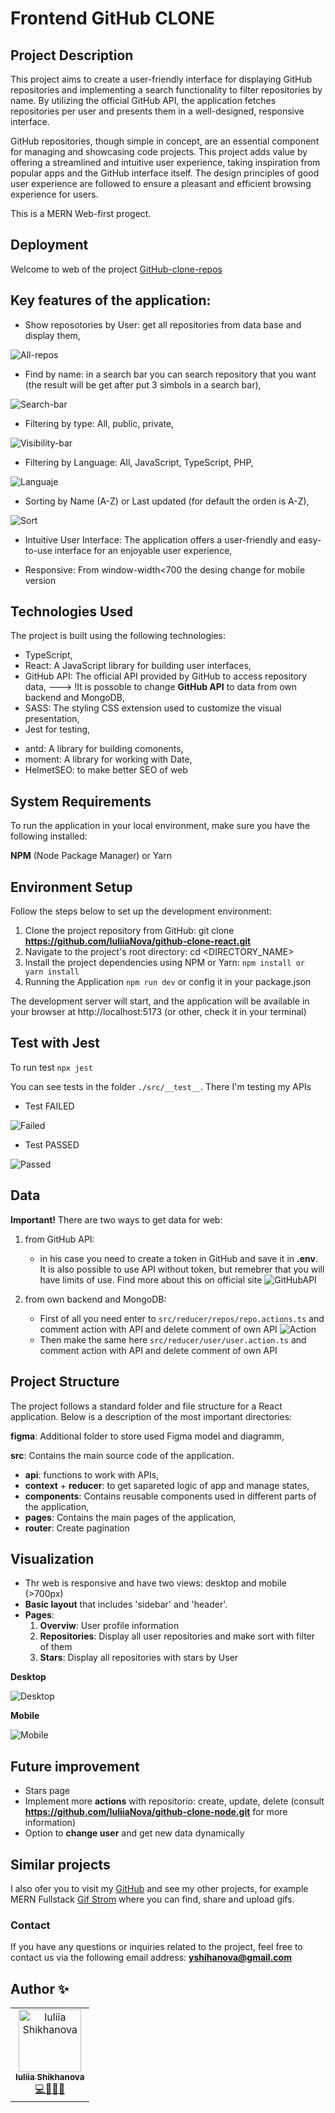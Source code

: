 # Frontend GitHub CLONE

## Project Description
This project aims to create a user-friendly interface for displaying GitHub repositories and implementing a search functionality to filter repositories by name. By utilizing the official GitHub API, the application fetches repositories per user and presents them in a well-designed, responsive interface.

GitHub repositories, though simple in concept, are an essential component for managing and showcasing code projects. This project adds value by offering a streamlined and intuitive user experience, taking inspiration from popular apps and the GitHub interface itself. The design principles of good user experience are followed to ensure a pleasant and efficient browsing experience for users.

This is a MERN Web-first progect.

## Deployment

Welcome to web of the project [GitHub-clone-repos](https://main--frolicking-melomakarona-d95adc.netlify.app/)

## Key features of the application:

- Show reposotories by User: get all repositories from data base and display them,

![All-repos](./src/assets/show_all.png)

- Find by name: in a search bar you can search repository that you want (the result will be get after put 3 simbols in a search bar),

![Search-bar](./src/assets/search.png)

- Filtering by type: All, public, private,

![Visibility-bar](./src/assets/nomatch.png)

- Filtering by Language: All, JavaScript, TypeScript, PHP,

![Languaje](./src/assets/lang.png)

- Sorting by Name (A-Z) or Last updated (for default the orden is A-Z),

![Sort](./src/assets/updated.png)

- Intuitive User Interface: The application offers a user-friendly and easy-to-use interface for an enjoyable user experience,

- Responsive: From window-width<700 the desing change for mobile version

## Technologies Used

The project is built using the following technologies:

- TypeScript,
- React: A JavaScript library for building user interfaces,
- GitHub API: The official API provided by GitHub to access repository data,
---> !It is possoble to change **GitHub API** to data from own backend and MongoDB,
- SASS: The styling CSS extension used to customize the visual presentation,
- Jest for testing,

+ antd: A library for building comonents,
+ moment: A library for working with Date,
+ HelmetSEO: to make better SEO of web


## System Requirements
To run the application in your local environment, make sure you have the following installed:

**NPM** (Node Package Manager) or Yarn

## Environment Setup
Follow the steps below to set up the development environment:

1. Clone the project repository from GitHub: git clone **https://github.com/IuliiaNova/github-clone-react.git**
2. Navigate to the project's root directory: cd <DIRECTORY_NAME>
3. Install the project dependencies using NPM or Yarn: ``npm install or yarn install``
4. Running the Application ``npm run dev`` or config it in your package.json

The development server will start, and the application will be available in your browser at http://localhost:5173 (or other, check it in your terminal)

## Test with Jest

To run test ``npx jest``

You can see tests in the folder ``./src/__test__``. There I'm testing my APIs

- Test FAILED

![Failed](./src/assets/jest/jest.png)

- Test PASSED

![Passed](./src/assets/jest/jest_ok.png)

## Data

**Important!** There are two ways to get data for web: 

1. from GitHub API:
   - in his case you need to create a token in GitHub and save it in **.env**. It is also possible to use API without token, but remebrer that you will have limits of use. Find more about this on official site ![GitHubAPI](https://docs.github.com/es/authentication/keeping-your-account-and-data-secure/managing-your-personal-access-tokens)

2. from own backend and MongoDB:
   - First of all you need enter to ``src/reducer/repos/repo.actions.ts`` and comment action with API and delete comment of own API
   ![Action](./src/assets/action.png)
   - Then make the same here ``src/reducer/user/user.action.ts`` and comment action with API and delete comment of own API

## Project Structure
The project follows a standard folder and file structure for a React application. Below is a description of the most important directories:

**figma**: Additional folder to store used Figma model and diagramm,

**src**: Contains the main source code of the application.
- **api**: functions to work with APIs,
- **context** + **reducer**: to get sapareted logic of app and manage states,
- **components**: Contains reusable components used in different parts of the application,
- **pages**: Contains the main pages of the application,
- **router**: Create pagination


## Visualization 

- Thr web is responsive and have two views: desktop and mobile (>700px)
- **Basic layout** that includes 'sidebar' and 'header'. 
- **Pages**: 
    1. **Overviw**: User profile information
    2. **Repositories**: Display all user repositories and make sort with filter of them
    3. **Stars**: Display all repositories with stars by User

**Desktop**

![Desktop](./src/assets/repoP.png)

**Mobile**

![Mobile](./src/assets/mob_github.png)

## Future improvement

- Stars page 
- Implement more **actions** with repositorio: create, update, delete (consult **https://github.com/IuliiaNova/github-clone-node.git** for more information)
- Option to **change user** and get new data dynamically 

## Similar projects

I also ofer you to visit my [GitHub](https://github.com/IuliiaNova) and see my other projects,
for example MERN Fullstack [Gif Strom](https://github.com/IuliiaNova/gif-storm-node.git) where you can find, share and upload gifs.

### Contact
If you have any questions or inquiries related to the project, feel free to contact us via the following email address: **yshihanova@gmail.com**

## Author ✨
<table>
  <td align="center">
    <a href="https://github.com/IuliiaNova">
      <img src="https://avatars.githubusercontent.com/u/115942758" width="100px" alt="Iuliia Shikhanova"/>
      <br />
      <sub>
      <b>Iuliia Shikhanova</b>
      </sub>
    </a>
    <br />
    <a href="#code-luliianova" title="code-tools-maintenance-design">💻🔧🚧🎨</a>
  </td>
  </tr>
  </table>


